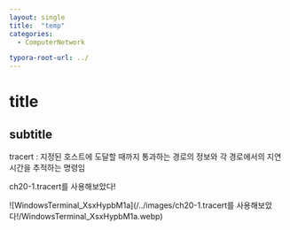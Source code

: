 ```yaml
---
layout: single
title:  "temp"
categories: 
  - ComputerNetwork

typora-root-url: ../
---
```








# title



## subtitle



tracert : 지정된 호스트에 도달할 때까지 통과하는 경로의 정보와 각 경로에서의 지연 시간을 추적하는 명령임



ch20-1.tracert를 사용해보았다!

![WindowsTerminal_XsxHypbM1a](/../images/ch20-1.tracert를 사용해보았다!/WindowsTerminal_XsxHypbM1a.webp)

